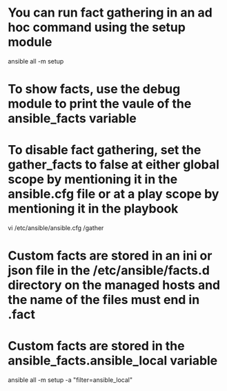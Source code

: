# You can run fact gathering in an ad hoc command using the setup module
ansible all -m setup

# To show facts, use the debug module to print the vaule of the ansible_facts variable

# To disable fact gathering, set the gather_facts to false at either global scope by mentioning it in the ansible.cfg file or at a play scope by mentioning it in the playbook
vi /etc/ansible/ansible.cfg
/gather

# Custom facts are stored in an ini or json file in the /etc/ansible/facts.d directory on the managed hosts and the name of the files must end in .fact

# Custom facts are stored in the ansible_facts.ansible_local variable
ansible all -m setup -a "filter=ansible_local"
